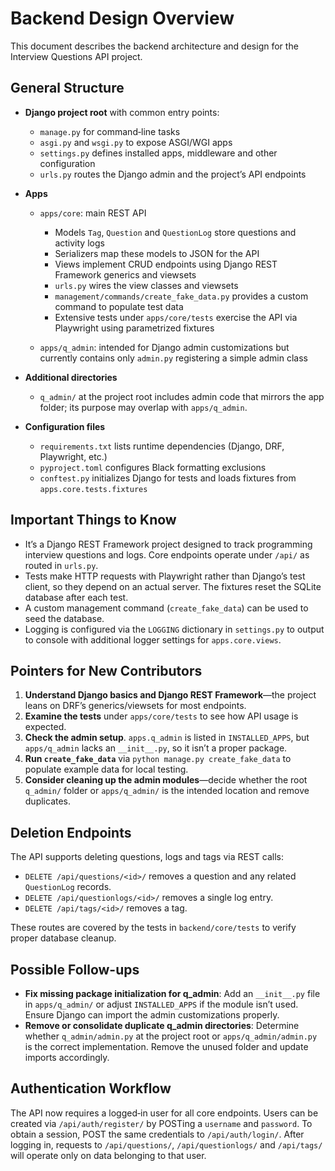 # Backend Design Overview

This document describes the backend architecture and design for the Interview Questions API project.

## General Structure

- **Django project root** with common entry points:
  - `manage.py` for command‑line tasks
  - `asgi.py` and `wsgi.py` to expose ASGI/WGI apps
  - `settings.py` defines installed apps, middleware and other configuration
  - `urls.py` routes the Django admin and the project’s API endpoints

- **Apps**
  - `apps/core`: main REST API
    - Models `Tag`, `Question` and `QuestionLog` store questions and activity logs
    - Serializers map these models to JSON for the API
    - Views implement CRUD endpoints using Django REST Framework generics and viewsets
    - `urls.py` wires the view classes and viewsets
    - `management/commands/create_fake_data.py` provides a custom command to populate test data
    - Extensive tests under `apps/core/tests` exercise the API via Playwright using parametrized fixtures

  - `apps/q_admin`: intended for Django admin customizations but currently contains only `admin.py` registering a simple admin class

- **Additional directories**
  - `q_admin/` at the project root includes admin code that mirrors the app folder; its purpose may overlap with `apps/q_admin`.

- **Configuration files**
  - `requirements.txt` lists runtime dependencies (Django, DRF, Playwright, etc.)
  - `pyproject.toml` configures Black formatting exclusions
  - `conftest.py` initializes Django for tests and loads fixtures from `apps.core.tests.fixtures`

## Important Things to Know

- It’s a Django REST Framework project designed to track programming interview questions and logs. Core endpoints operate under `/api/` as routed in `urls.py`.
- Tests make HTTP requests with Playwright rather than Django’s test client, so they depend on an actual server. The fixtures reset the SQLite database after each test.
- A custom management command (`create_fake_data`) can be used to seed the database.
- Logging is configured via the `LOGGING` dictionary in `settings.py` to output to console with additional logger settings for `apps.core.views`.

## Pointers for New Contributors

1. **Understand Django basics and Django REST Framework**—the project leans on DRF’s generics/viewsets for most endpoints.
2. **Examine the tests** under `apps/core/tests` to see how API usage is expected.
3. **Check the admin setup**. `apps.q_admin` is listed in `INSTALLED_APPS`, but `apps/q_admin` lacks an `__init__.py`, so it isn’t a proper package.
4. **Run `create_fake_data`** via `python manage.py create_fake_data` to populate example data for local testing.
5. **Consider cleaning up the admin modules**—decide whether the root `q_admin/` folder or `apps/q_admin/` is the intended location and remove duplicates.

## Deletion Endpoints

The API supports deleting questions, logs and tags via REST calls:

- `DELETE /api/questions/<id>/` removes a question and any related `QuestionLog` records.
- `DELETE /api/questionlogs/<id>/` removes a single log entry.
- `DELETE /api/tags/<id>/` removes a tag.

These routes are covered by the tests in `backend/core/tests` to verify proper database cleanup.

## Possible Follow-ups

- **Fix missing package initialization for q_admin**: Add an `__init__.py` file in `apps/q_admin/` or adjust `INSTALLED_APPS` if the module isn’t used. Ensure Django can import the admin customizations properly.
- **Remove or consolidate duplicate q_admin directories**: Determine whether `q_admin/admin.py` at the project root or `apps/q_admin/admin.py` is the correct implementation. Remove the unused folder and update imports accordingly.

## Authentication Workflow

The API now requires a logged‑in user for all core endpoints. Users can be
created via `/api/auth/register/` by POSTing a `username` and `password`.
To obtain a session, POST the same credentials to `/api/auth/login/`.
After logging in, requests to `/api/questions/`, `/api/questionlogs/` and
`/api/tags/` will operate only on data belonging to that user.
